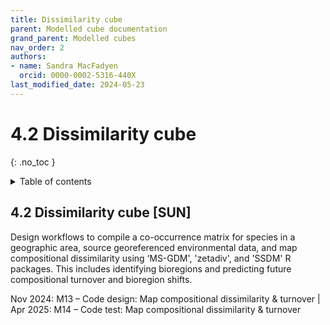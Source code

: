 ```yaml
---
title: Dissimilarity cube
parent: Modelled cube documentation
grand_parent: Modelled cubes
nav_order: 2
authors:
- name: Sandra MacFadyen
  orcid: 0000-0002-5316-440X
last_modified_date: 2024-05-23
---
```


# 4.2 Dissimilarity cube
{: .no_toc }

<details closed markdown="block">
  <summary>
    Table of contents
  </summary>
  {: .text-delta }
- TOC
{:toc}
</details>

## 4.2 Dissimilarity cube [SUN]
Design workflows to compile a co-occurrence matrix for species in a geographic area, source georeferenced environmental data, and map compositional dissimilarity using ‘MS-GDM', 'zetadiv', and 'SSDM' R packages. This includes identifying bioregions and predicting future compositional turnover and bioregion shifts.

Nov 2024: M13 – Code design: Map compositional dissimilarity & turnover | Apr 2025: M14 – Code test: Map compositional dissimilarity & turnover
